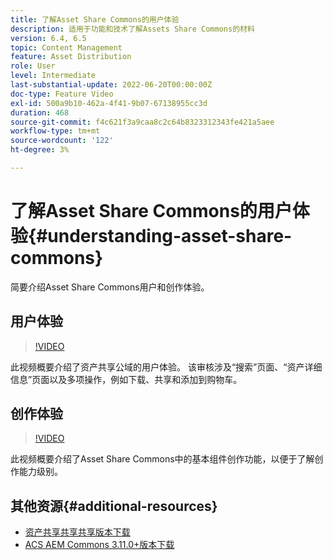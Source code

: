 ```yaml
---
title: 了解Asset Share Commons的用户体验
description: 适用于功能和技术了解Assets Share Commons的材料
version: 6.4, 6.5
topic: Content Management
feature: Asset Distribution
role: User
level: Intermediate
last-substantial-update: 2022-06-20T00:00:00Z
doc-type: Feature Video
exl-id: 500a9b10-462a-4f41-9b07-67138955cc3d
duration: 468
source-git-commit: f4c621f3a9caa8c2c64b8323312343fe421a5aee
workflow-type: tm+mt
source-wordcount: '122'
ht-degree: 3%

---
```


# 了解Asset Share Commons的用户体验{#understanding-asset-share-commons}

简要介绍Asset Share Commons用户和创作体验。

## 用户体验

>[!VIDEO](https://video.tv.adobe.com/v/20497?quality=12&learn=on)

此视频概要介绍了资产共享公域的用户体验。 该审核涉及“搜索”页面、“资产详细信息”页面以及多项操作，例如下载、共享和添加到购物车。

## 创作体验

>[!VIDEO](https://video.tv.adobe.com/v/20498?quality=12&learn=on)

此视频概要介绍了Asset Share Commons中的基本组件创作功能，以便于了解创作能力级别。

## 其他资源{#additional-resources}

* [资产共享共享共享版本下载](https://github.com/Adobe-Marketing-Cloud/asset-share-commons/releases)
* [ACS AEM Commons 3.11.0+版本下载](https://github.com/Adobe-Consulting-Services/acs-aem-commons/releases)
